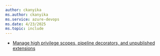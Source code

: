 ```yaml
---
author: ckanyika
ms.author: ckanyika
ms.service: azure-devops
ms.date: 4/23/2025
ms.topic: include
---
```


- [Manage high privilege scopes, pipeline decorators, and unpublished extensions](#manage-high-privilege-scopes-pipeline-decorators-and-unpublished-extensions)